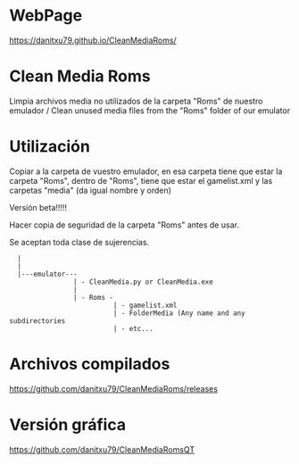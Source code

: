 # WebPage
https://danitxu79.github.io/CleanMediaRoms/

# Clean Media Roms
Limpia archivos media no utilizados de la carpeta "Roms" de nuestro emulador /  Clean unused media files from the "Roms" folder of our emulator

# Utilización
Copiar a la carpeta de vuestro emulador, en esa carpeta tiene que estar la carpeta "Roms", dentro de "Roms", tiene que estar el gamelist.xml y las carpetas "media" (da igual nombre y orden)

Versión beta!!!!!

Hacer copia de seguridad de la carpeta "Roms" antes de usar.

Se aceptan toda clase de sujerencias.


      |
      |
      |---emulator---
                    | - CleanMedia.py or CleanMedia.exe
                    |
                    | - Roms - 
                              | - gamelist.xml
                              | - FolderMedia (Any name and any subdirectories
                              | - etc...
# Archivos compilados
https://github.com/danitxu79/CleanMediaRoms/releases

# Versión gráfica
https://github.com/danitxu79/CleanMediaRomsQT
